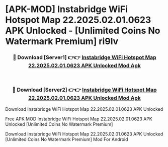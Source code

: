 # [APK-MOD] Instabridge  WiFi Hotspot Map 22.2025.02.01.0623 APK Unlocked - [Unlimited Coins No Watermark Premium] ri9lv



<div align="center">
<h3>🔴 Download [Server1] 👉👉 <a href="https://momento.my/?title=Instabridge__WiFi_Hotspot_Map_22.2025.02.01.0623_APK_Unlocked">Instabridge  WiFi Hotspot Map 22.2025.02.01.0623 APK Unlocked Mod Apk</a></h3><br>

<h3>🔴 Download [Server2] 👉👉 <a href="https://momento.my/?title=Instabridge__WiFi_Hotspot_Map_22.2025.02.01.0623_APK_Unlocked">Instabridge  WiFi Hotspot Map 22.2025.02.01.0623 APK Unlocked Mod Apk</a></h3>
</div>



Download Instabridge  WiFi Hotspot Map 22.2025.02.01.0623 APK Unlocked 

Free APK MOD Instabridge  WiFi Hotspot Map 22.2025.02.01.0623 APK Unlocked [Unlimited Coins No Watermark Premium]

Download Instabridge  WiFi Hotspot Map 22.2025.02.01.0623 APK Unlocked [Unlimited Coins No Watermark Premium] Mod For Android
